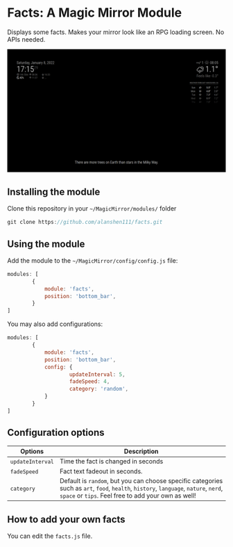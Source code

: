 # Facts: A Magic Mirror Module

Displays some facts. Makes your mirror look like an RPG loading screen. No APIs needed. 

![Example](example.png "Example")

## Installing the module
Clone this repository in your `~/MagicMirror/modules/` folder
````javascript
git clone https://github.com/alanshen111/facts.git
````

## Using the module
Add the module to the `~/MagicMirror/config/config.js` file:
````javascript
modules: [
		{
			module: 'facts',
			position: 'bottom_bar',
		}
]
````
You may also add configurations:
````javascript
modules: [
		{
			module: 'facts',
			position: 'bottom_bar',
			config: {
					updateInterval: 5,	
					fadeSpeed: 4,			
					category: 'random',	
			}
		}
]
````

## Configuration options

<table>
	<thead>
		<tr>
			<th>Options</th>
			<th>Description</th>
		</tr>
	</thead>
	<tbody>
		<tr>
			<td><code>updateInterval</code></td>
			<td>Time the fact is changed in seconds</td>
		</tr>
		<tr>
			<td><code>fadeSpeed</code></td>
			<td>Fact text fadeout in seconds.</td>
		</tr>
		<tr>
			<td><code>category</code></td>
			<td>Default is <code>random</code>, but you can choose specific categories such as <code>art</code>, <code>food</code>, <code>health</code>, <code>history</code>, <code>language</code>, <code>nature</code>, <code>nerd</code>, <code>space</code> or <code>tips</code>. Feel free to add your own as well! </td>
		</tr>
	</tbody>
</table>

## How to add your own facts
You can edit the `facts.js` file.
